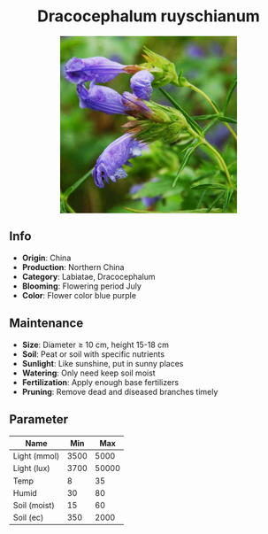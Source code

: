 <h1 align='center'>Dracocephalum ruyschianum</h1>
<p align="center">
    <img 
        align='center'
        width='320'
        src="../images/dracocephalum ruyschianum.png" 
        alt='Dracocephalum ruyschianum' />
</p>

## Info

 - **Origin**: China
 - **Production**: Northern China
 - **Category**: Labiatae, Dracocephalum
 - **Blooming**: Flowering period July
 - **Color**: Flower color blue purple

## Maintenance

 - **Size**: Diameter ≥ 10 cm, height 15-18 cm
 - **Soil**: Peat or soil with specific nutrients
 - **Sunlight**: Like sunshine, put in sunny places
 - **Watering**: Only need keep soil moist
 - **Fertilization**: Apply enough base fertilizers
 - **Pruning**: Remove dead and diseased branches timely

## Parameter

| Name         | Min  | Max   |
|--------------|------|-------|
| Light (mmol) | 3500 | 5000  |
| Light (lux)  | 3700 | 50000 |
| Temp         | 8    | 35    |
| Humid        | 30   | 80    |
| Soil (moist) | 15   | 60    |
| Soil (ec)    | 350  | 2000  |